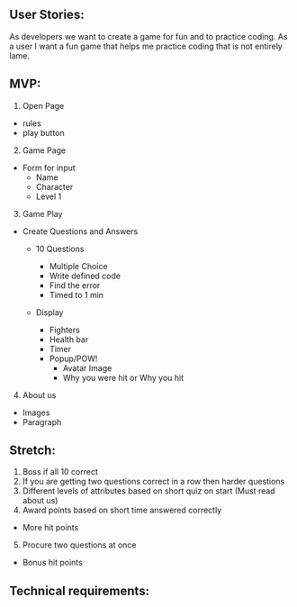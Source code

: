 ## User Stories:
As developers we want to create a game for fun and to practice coding. 
As a user I want a fun game that helps me practice coding that is not entirely lame.

## MVP:
1. Open Page
  * rules
  * play button
  
2. Game Page
  * Form for input
    * Name
    * Character
    * Level 1

3. Game Play
  * Create Questions and Answers
    * 10 Questions
      * Multiple Choice
      * Write defined code
      * Find the error
      * Timed to 1 min
      
    * Display
      * Fighters
      * Health bar
      * Timer
      * Popup/POW!
        * Avatar Image
        * Why you were hit or Why you hit
    
4. About us
  * Images
  * Paragraph
  
## Stretch:
1. Boss if all 10 correct
2. If you are getting two questions correct in a row then harder questions
3. Different levels of attributes based on short quiz on start (Must read about us)
4. Award points based on short time answered correctly
 * More hit points 
5. Procure two questions at once 
 * Bonus hit points
    
## Technical requirements:
